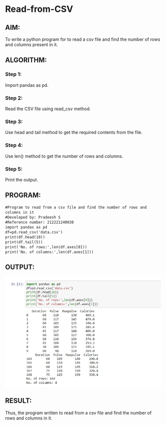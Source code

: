# Read-from-CSV

## AIM:
To write a python program for to read a csv file and find the number of rows and columns present in it.
## ALGORITHM:
### Step 1:
Import pandas as pd.
### Step 2:
Read the CSV file using read_csv method.
### Step 3:
Use head and tail method to get the required contents from the file.
### Step 4:
Use len() method to get the number of rows and columns.
### Step 5:
Print the output.
## PROGRAM:
```
#Program to read from a csv file and find the number of rows and columns in it
#Developed by: Pradeesh S
#Reference number: 212221240038
import pandas as pd
df=pd.read_csv('data.csv')
print(df.head(10))
print(df.tail(5))
print('No. of rows:',len(df.axes[0]))
print('No. of columns:',len(df.axes[1]))
```
## OUTPUT:
![](out.jpg)
## RESULT:
Thus, the program wriiten to read from a csv file and find the number of rows and columns in it.